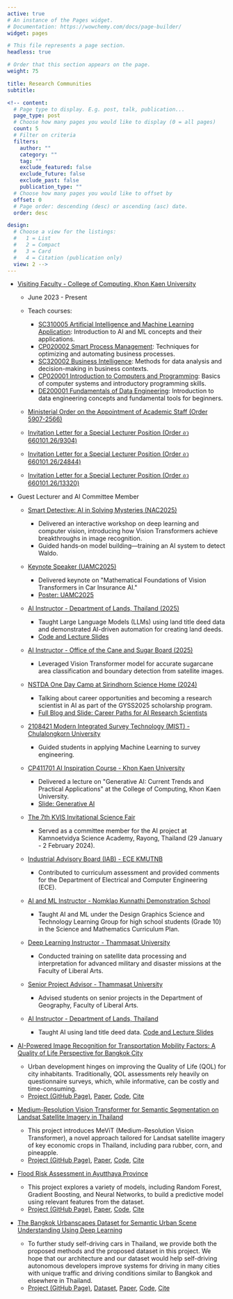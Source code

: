 ```yaml
---
active: true
# An instance of the Pages widget.
# Documentation: https://wowchemy.com/docs/page-builder/
widget: pages

# This file represents a page section.
headless: true

# Order that this section appears on the page.
weight: 75

title: Research Communities
subtitle:

<!-- content:
  # Page type to display. E.g. post, talk, publication...
  page_type: post
  # Choose how many pages you would like to display (0 = all pages)
  count: 5
  # Filter on criteria
  filters:
    author: ""
    category: ""
    tag: ""
    exclude_featured: false
    exclude_future: false
    exclude_past: false
    publication_type: ""
  # Choose how many pages you would like to offset by
  offset: 0
  # Page order: descending (desc) or ascending (asc) date.
  order: desc

design:
  # Choose a view for the listings:
  #   1 = List
  #   2 = Compact
  #   3 = Card
  #   4 = Citation (publication only)
  view: 2 -->
---
```


* [Visiting Faculty - College of Computing, Khon Kaen University](https://kaopanboonyuen.github.io/files/panboonyuen_kku.pdf)
  * June 2023 - Present
  * Teach courses:
    * [SC310005 Artificial Intelligence and Machine Learning Application](https://github.com/kaopanboonyuen/SC310005_ArtificialIntelligence_2023s1): Introduction to AI and ML concepts and their applications.
    * [CP020002 Smart Process Management](https://github.com/kaopanboonyuen/CP020002_SmartProcessManagement_2024s1): Techniques for optimizing and automating business processes.
    * [SC320002 Business Intelligence](https://github.com/kaopanboonyuen/CS101): Methods for data analysis and decision-making in business contexts.
    * [CP020001 Introduction to Computers and Programming](https://github.com/kaopanboonyuen/CP020001_ComputerProgramming_2023s1): Basics of computer systems and introductory programming skills.
    * [DE200001 Fundamentals of Data Engineering](https://kaopanboonyuen.github.io/files/invitation_letters/Invitation_toKKU_DataEngineer_2025.pdf): Introduction to data engineering concepts and fundamental tools for beginners.

  * [Ministerial Order on the Appointment of Academic Staff (Order 5907-2566)](https://kaopanboonyuen.github.io/files/panboonyuen_kku.pdf)
  * [Invitation Letter for a Special Lecturer Position (Order อว 660101.26/9304)](https://kaopanboonyuen.github.io/files/panboonyuen_kku_ai_2025.pdf)
  * [Invitation Letter for a Special Lecturer Position (Order อว 660101.26/24844)](https://kaopanboonyuen.github.io/files/panboonyuen_kku_ai.pdf)
  * [Invitation Letter for a Special Lecturer Position (Order อว 660101.26/13320)](https://kaopanboonyuen.github.io/files/panboonyuen_kku_spm.pdf)

* Guest Lecturer and AI Committee Member

  * [Smart Detective: AI in Solving Mysteries (NAC2025)](https://www.nstda.or.th/nac/2025/youth-activities/youth-activity-2/)  
    * Delivered an interactive workshop on deep learning and computer vision, introducing how Vision Transformers achieve breakthroughs in image recognition.  
    * Guided hands‑on model building—training an AI system to detect Waldo.  

  * [Keynote Speaker (UAMC2025)](https://kaopanboonyuen.github.io/files/invitation_letters/UAMC2025_TVIxMARSxKMITL.pdf)  
    * Delivered keynote on "Mathematical Foundations of Vision Transformers in Car Insurance AI." 
    * [Poster: UAMC2025](https://kaopanboonyuen.github.io/files/poster/UAMC2025_TVIxMARSxKMITL_Poster.png)

  * [AI Instructor - Department of Lands, Thailand (2025)](https://kaopanboonyuen.github.io/files/invitation_letters/Invitation_toDOL_2025.pdf)  
    * Taught Large Language Models (LLMs) using land title deed data and demonstrated AI-driven automation for creating land deeds. 
    * [Code and Lecture Slides](https://github.com/kaopanboonyuen/ai_for_dept_of_lands)

  * [AI Instructor - Office of the Cane and Sugar Board (2025)](https://kaopanboonyuen.github.io/files/invitation_letters/Invitation_toKMUTNB_OCSB_2025.pdf)
    * Leveraged Vision Transformer model for accurate sugarcane area classification and boundary detection from satellite images.

  * [NSTDA One Day Camp at Sirindhorn Science Home (2024)](https://kaopanboonyuen.github.io/files/GYSS/panboonyuen_NSTDA2024_invitation_letter.pdf)
    * Talking about career opportunities and becoming a research scientist in AI as part of the GYSS2025 scholarship program.
    * [Full Blog and Slide: Career Paths for AI Research Scientists](https://kaopanboonyuen.github.io/blog/2024-09-01-career-paths-for-ai-research-scientist/)

  * [2108421 Modern Integrated Survey Technology (MIST) - Chulalongkorn University](https://kaopanboonyuen.github.io/files/invitation_letters/Invitation_toSurvey_CU_2023.pdf)
    * Guided students in applying Machine Learning to survey engineering.

  * [CP411701 AI Inspiration Course - Khon Kaen University](https://kaopanboonyuen.github.io/files/panboonyuen_kku_ai_inspiration.pdf)
    * Delivered a lecture on "Generative AI: Current Trends and Practical Applications" at the College of Computing, Khon Kaen University.
    * [Slide: Generative AI](https://kaopanboonyuen.github.io/blog/2024-08-02-generative-ai-current-trends-and-practical-applications/)

  * [The 7th KVIS Invitational Science Fair](https://kaopanboonyuen.github.io/files/invitation_letters/KVIS_Science_Fair_2024_Panboonyuen.pdf)
    * Served as a committee member for the AI project at Kamnoetvidya Science Academy, Rayong, Thailand (29 January - 2 February 2024).

  * [Industrial Advisory Board (IAB) - ECE KMUTNB](https://kaopanboonyuen.github.io/files/invitation_letters/Invitation_toKMUTNB_asIAB.pdf)
    * Contributed to curriculum assessment and provided comments for the Department of Electrical and Computer Engineering (ECE).

  * [AI and ML Instructor - Nomklao Kunnathi Demonstration School](https://kaopanboonyuen.github.io/files/invitation_letters/Invitation_toKunnatee_AI_2021.pdf)
    * Taught AI and ML under the Design Graphics Science and Technology Learning Group for high school students (Grade 10) in the Science and Mathematics Curriculum Plan.

  * [Deep Learning Instructor - Thammasat University](https://kaopanboonyuen.github.io/files/invitation_letters/Invitation_toThammasat_AI_2023.pdf)
    * Conducted training on satellite data processing and interpretation for advanced military and disaster missions at the Faculty of Liberal Arts.

  * [Senior Project Advisor - Thammasat University](https://kaopanboonyuen.github.io/files/invitation_letters/Invitation_toThammasat_AI_Projects_2022.pdf)
    * Advised students on senior projects in the Department of Geography, Faculty of Liberal Arts.

  * [AI Instructor - Department of Lands, Thailand](https://kaopanboonyuen.github.io/files/invitation_letters/Invitation_toLandDept_AI_2024.pdf)
    * Taught AI using land title deed data. [Code and Lecture Slides](https://github.com/kaopanboonyuen/ai_for_dept_of_lands)

* [AI-Powered Image Recognition for Transportation Mobility Factors: A Quality of Life Perspective for Bangkok City](https://kaopanboonyuen.github.io/quality-of-life-ai-transportation/)
  * Urban development hinges on improving the Quality of Life (QOL) for city inhabitants. Traditionally, QOL assessments rely heavily on questionnaire surveys, which, while informative, can be costly and time-consuming.
  * [Project (GitHub Page)](https://kaopanboonyuen.github.io/quality-of-life-ai-transportation/), [Paper](https://ieeexplore.ieee.org/document/9018796), [Code](https://github.com/kaopanboonyuen/quality-of-life-ai-transportation), [Cite](https://kaopanboonyuen.github.io/files/citation/kao_phd_chula.txt)

* [Medium-Resolution Vision Transformer for Semantic Segmentation on Landsat Satellite Imagery in Thailand](https://kaopanboonyuen.github.io/MeViT/)
  * This project introduces MeViT (Medium-Resolution Vision Transformer), a novel approach tailored for Landsat satellite imagery of key economic crops in Thailand, including para rubber, corn, and pineapple.
  * [Project (GitHub Page)](https://kaopanboonyuen.github.io/MeViT/), [Paper](https://www.mdpi.com/2072-4292/15/21/5124), [Code](https://github.com/kaopanboonyuen/MeViT), [Cite](https://kaopanboonyuen.github.io/files/citation/kao_phd_chula.txt)

* [Flood Risk Assessment in Ayutthaya Province](https://kaopanboonyuen.github.io/rainfall-prediction-a-machine-learning-approach)
  * This project explores a variety of models, including Random Forest, Gradient Boosting, and Neural Networks, to build a predictive model using relevant features from the dataset.
  * [Project (GitHub Page)](https://kaopanboonyuen.github.io/rainfall-prediction-a-machine-learning-approach), [Paper](https://tis.wu.ac.th/index.php/tis/article/view/2038), [Code](https://github.com/kaopanboonyuen/rainfall-prediction-a-machine-learning-approach), [Cite](https://kaopanboonyuen.github.io/files/citation/kao_phd_chula.txt)

* [The Bangkok Urbanscapes Dataset for Semantic Urban Scene Understanding Using Deep Learning](https://kaopanboonyuen.github.io/bkkurbanscapes)
  * To further study self-driving cars in Thailand, we provide both the proposed methods and the proposed dataset in this project. We hope that our architecture and our dataset would help self-driving autonomous developers improve systems for driving in many cities with unique traffic and driving conditions similar to Bangkok and elsewhere in Thailand.
  * [Project (GitHub Page)](https://kaopanboonyuen.github.io/bkkurbanscapes), [Dataset](https://www.cityscapes-dataset.com/), [Paper](https://ieeexplore.ieee.org/document/9779212), [Code](https://github.com/kaopanboonyuen/bkkurbanscapes), [Cite](https://kaopanboonyuen.github.io/files/citation/kao_phd_chula.txt)

<!-- * [Object Detection of Road Assets Using Transformer-Based YOLOX with Feature Pyramid Decoder on Thai Highway Panorama](https://www.mdpi.com/2078-2489/13/1/5)
  * Identifying road asset objects in Thailand highway monitoring image sequences is essential for intelligent traffic monitoring and administration of the highway. We introduce transformer-based Feature Pyramid Network (FPN) decoder designs, injecting the FPN style of decoder design into Transformer-based YOLOX reasoning.
  * [Project](https://www.mdpi.com/2078-2489/13/1/5), [PDF](https://www.mdpi.com/2078-2489/13/1/5/pdf?version=1640592615), [Cite](https://kaopanboonyuen.github.io/files/citation/kao_phd_chula.txt), [Code](https://github.com/kaopanboonyuen/) -->

<!-- * [Geospatial Big Data Analytics 2023](https://kaopanboonyuen.github.io/files/talks/panboonyuen_Geospatial_Big_Data_Analytics_2023.jpg)
  * Extract data using web scraping with python, Visualizations using Looker Studio of Google, and PySpark for Machine Learning
  * [Poster](https://kaopanboonyuen.github.io/files/talks/panboonyuen_Geospatial_Big_Data_Analytics_2023.jpg), [Code](https://github.com/kaopanboonyuen/GISTDA2023/tree/main/code), [Slides](https://github.com/kaopanboonyuen/GISTDA2023/tree/main/lecture_slides)

* [Geospatial Big Data Analytics 2022](https://kaopanboonyuen.github.io/files/talks/panboonyuen_Geospatial_Big_Data_Analytics_2022.jpeg)
  * Demonstrate an understanding of the breadth of methods and techniques available for handling large volumes of geospatial data; use AI/ML methods with PySpark and techniques to conduct spatial analyses of big data and apply resulting analyses to problems within the student’s own discipline.
  * [Poster](https://kaopanboonyuen.github.io/files/talks/panboonyuen_Geospatial_Big_Data_Analytics_2022.jpeg), [Code](https://github.com/kaopanboonyuen/GISTDA2022/tree/main/code), [Slides](https://github.com/kaopanboonyuen/GISTDA2022/tree/main/lecture_slides)

* [Achieve Data Science First Meet](https://kaopanboonyuen.github.io/files/talks/panboonyuen_data_science_talk.jpeg)
  * More and more companies realize the importance of data science, AI, and machine learning. Regardless of industry or size, organizations that wish to remain competitive in the age of big data ought to efficiently originate and implement data science capabilities or risk being left behind.
  * [Poster](https://kaopanboonyuen.github.io/files/talks/panboonyuen_data_science_talk.jpeg), [Slides](https://kaopanboonyuen.github.io/files/talks/panboonyuen_talks_2020.pdf) -->